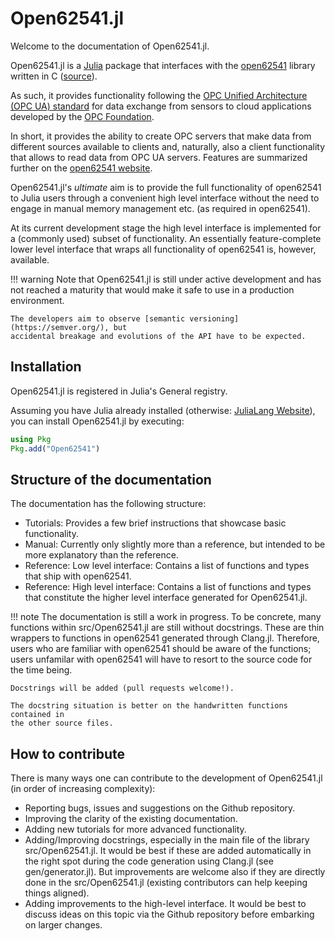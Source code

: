 # Open62541.jl
Welcome to the documentation of Open62541.jl. 

Open62541.jl is a [Julia](https://julialang.org) package that interfaces with the [open62541](https://www.open62541.org/)
library written in C ([source](https://github.com/open62541/open62541)).

As such, it provides functionality following the [OPC Unified Architecture (OPC UA) standard](https://en.wikipedia.org/wiki/OPC_Unified_Architecture)
for data exchange from sensors to cloud applications developed by the [OPC Foundation](https://opcfoundation.org/).

In short, it provides the ability to create OPC servers that make data from different
sources available to clients and, naturally, also a client functionality that allows
to read data from OPC UA servers. Features are summarized further on the [open62541 website](https://www.open62541.org/).

Open62541.jl's *ultimate* aim is to provide the full functionality of open62541 to
Julia users through a convenient high level interface without the need to engage
in manual memory management etc. (as required in open62541).

At its current development stage the high level interface is implemented for a
(commonly used) subset of functionality. An essentially feature-complete lower
level interface that wraps all functionality of open62541 is, however, available.

!!! warning
    Note that Open62541.jl is still under active development and has not reached a maturity
    that would make it safe to use in a production environment.

    The developers aim to observe [semantic versioning](https://semver.org/), but
    accidental breakage and evolutions of the API have to be expected.


## Installation

Open62541.jl is registered in Julia's General registry.

Assuming you have Julia already installed (otherwise: [JuliaLang Website](https://julialang.org/)),
you can install Open62541.jl by executing:

```julia
using Pkg
Pkg.add("Open62541")
```

## Structure of the documentation
The documentation has the following structure:

- Tutorials: Provides a few brief instructions that showcase basic functionality. 
- Manual: Currently only slightly more than a reference, but intended to be more explanatory than the reference.
- Reference: Low level interface: Contains a list of functions and types that ship with open62541.
- Reference: High level interface: Contains a list of functions and types that constitute the higher level interface generated for Open62541.jl.

!!! note 
    The documentation is still a work in progress. To be concrete, many functions
    within src/Open62541.jl are still without docstrings. These are thin wrappers 
    to functions in open62541 generated through Clang.jl. Therefore, users who 
    are familiar with open62541 should be aware of the functions; users unfamilar
    with open62541 will have to resort to the source code for the time being.

    Docstrings will be added (pull requests welcome!).
    
    The docstring situation is better on the handwritten functions contained in 
    the other source files.

## How to contribute
There is many ways one can contribute to the development of Open62541.jl (in order of increasing complexity):
- Reporting bugs, issues and suggestions on the Github repository.
- Improving the clarity of the existing documentation.
- Adding new tutorials for more advanced functionality.
- Adding/Improving docstrings, especially in the main file of the library src/Open62541.jl. It would be best if these are added automatically in the right spot during the code generation using Clang.jl (see gen/generator.jl). But improvements are welcome also if they are directly done in the src/Open62541.jl (existing contributors can help keeping things aligned).
- Adding improvements to the high-level interface. It would be best to discuss ideas on this topic via the Github repository before embarking on larger changes.
